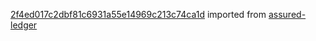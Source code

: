 [2f4ed017c2dbf81c6931a55e14969c213c74ca1d](https://github.com/insolar/assured-ledger/commit/2f4ed017c2dbf81c6931a55e14969c213c74ca1d) imported from [assured-ledger](https://github.com/insolar/assured-ledger)
